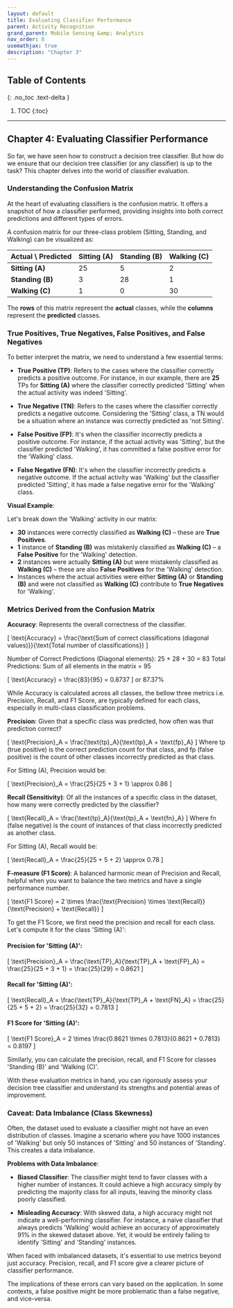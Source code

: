 ```yaml
---
layout: default
title: Evaluating Classifier Performance
parent: Activity Recognition
grand_parent: Mobile Sensing &amp; Analytics
nav_order: 8
usemathjax: true
description: "Chapter 3"
---
```

## Table of Contents
{: .no_toc .text-delta }

1. TOC
{:toc}
---

## Chapter 4: Evaluating Classifier Performance

So far, we have seen how to construct a decision tree classifier. But how do we ensure that our decision tree classifier (or any classifier) is up to the task? This chapter delves into the world of classifier evaluation.

### Understanding the Confusion Matrix

At the heart of evaluating classifiers is the confusion matrix. It offers a snapshot of how a classifier performed, providing insights into both correct predictions and different types of errors.

A confusion matrix for our three-class problem (Sitting, Standing, and Walking) can be visualized as:

| **Actual \ Predicted** | **Sitting (A)** | **Standing (B)** | **Walking (C)** |
|----------------------|--------------|---------------|--------------|
| **Sitting (A)**          | 25           | 5             | 2            |
| **Standing (B)**        | 3            | 28            | 1            |
| **Walking (C)**         | 1            | 0             | 30           |

The **rows** of this matrix represent the **actual** classes, while the **columns** represent the **predicted** classes.

### True Positives, True Negatives, False Positives, and False Negatives

To better interpret the matrix, we need to understand a few essential terms:

- **True Positive (TP)**: Refers to the cases where the classifier correctly predicts a positive outcome. For instance, in our example, there are **25** TPs for **Sitting (A)** where the classifier correctly predicted 'Sitting' when the actual activity was indeed 'Sitting'.

- **True Negative (TN)**: Refers to the cases where the classifier correctly predicts a negative outcome. Considering the 'Sitting' class, a TN would be a situation where an instance was correctly predicted as 'not Sitting'.

- **False Positive (FP)**: It's when the classifier incorrectly predicts a positive outcome. For instance, if the actual activity was 'Sitting', but the classifier predicted 'Walking', it has committed a false positive error for the 'Walking' class. 

- **False Negative (FN)**: It's when the classifier incorrectly predicts a negative outcome. If the actual activity was 'Walking' but the classifier predicted 'Sitting', it has made a false negative error for the 'Walking' class.

**Visual Example**:

Let's break down the 'Walking' activity in our matrix:
- **30** instances were correctly classified as **Walking (C)** – these are **True Positives**.
- **1** instance of **Standing (B)** was mistakenly classified as **Walking (C)** – a **False Positive** for the 'Walking' detection.
- **2** instances were actually **Sitting (A)** but were mistakenly classified as **Walking (C)** – these are also **False Positives** for the 'Walking' detection.
- Instances where the actual activities were either **Sitting (A)** or **Standing (B)** and were not classified as **Walking (C)** contribute to **True Negatives** for 'Walking'.

### Metrics Derived from the Confusion Matrix

**Accuracy**: Represents the overall correctness of the classifier.

\[ \text{Accuracy} = \frac{\text{Sum of correct classifications (diagonal values)}}{\text{Total number of classifications}} \]

Number of Correct Predictions (Diagonal elements): 25 + 28 + 30 = 83
Total Predictions: Sum of all elements in the matrix = 95

\[ \text{Accuracy} = \frac{83}{95} = 0.8737 \] or 87.37\%

While Accuracy is calculated across all classes, the bellow three metrics i.e. Precision, Recall, and F1 Score, are typically defined for each class, especially in multi-class classification problems.

**Precision**: Given that a specific class was predicted, how often was that prediction correct? 

\[ \text{Precision}_A = \frac{\text{tp}_A}{\text{tp}_A + \text{fp}_A} \]
Where tp (true positive) is the correct prediction count for that class, and fp (false positive) is the count of other classes incorrectly predicted as that class.

For Sitting (A), Precision would be:

\[ \text{Precision}_A = \frac{25}{25 + 3 + 1} \approx 0.86 \]

**Recall (Sensitivity)**: Of all the instances of a specific class in the dataset, how many were correctly predicted by the classifier?

\[ \text{Recall}_A = \frac{\text{tp}_A}{\text{tp}_A + \text{fn}_A} \]
Where fn (false negative) is the count of instances of that class incorrectly predicted as another class.

For Sitting (A), Recall would be:

\[ \text{Recall}_A = \frac{25}{25 + 5 + 2} \approx 0.78 \]

**F-measure (F1 Score)**: A balanced harmonic mean of Precision and Recall, helpful when you want to balance the two metrics and have a single performance number.

\[ \text{F1 Score} = 2 \times \frac{\text{Precision} \times \text{Recall}}{\text{Precision} + \text{Recall}} \]

To get the F1 Score, we first need the precision and recall for each class. Let's compute it for the class 'Sitting (A)':

#### Precision for 'Sitting (A)':
\[ \text{Precision}_A = \frac{\text{TP}_A}{\text{TP}_A + \text{FP}_A} = \frac{25}{25 + 3 + 1} = \frac{25}{29} = 0.8621 \]

#### Recall for 'Sitting (A)':
\[ \text{Recall}_A = \frac{\text{TP}_A}{\text{TP}_A + \text{FN}_A} = \frac{25}{25 + 5 + 2} = \frac{25}{32} = 0.7813 \]

#### F1 Score for 'Sitting (A)':
\[ \text{F1 Score}_A = 2 \times \frac{0.8621 \times 0.7813}{0.8621 + 0.7813} = 0.8197 \]

Similarly, you can calculate the precision, recall, and F1 Score for classes 'Standing (B)' and 'Walking (C)'.

With these evaluation metrics in hand, you can rigorously assess your decision tree classifier and understand its strengths and potential areas of improvement.

### Caveat: Data Imbalance (Class Skewness)

Often, the dataset used to evaluate a classifier might not have an even distribution of classes. Imagine a scenario where you have 1000 instances of 'Walking' but only 50 instances of 'Sitting' and 50 instances of 'Standing'. This creates a data imbalance.

**Problems with Data Imbalance**:
- **Biased Classifier**: The classifier might tend to favor classes with a higher number of instances. It could achieve a high accuracy simply by predicting the majority class for all inputs, leaving the minority class poorly classified.
  
- **Misleading Accuracy**: With skewed data, a high accuracy might not indicate a well-performing classifier. For instance, a naive classifier that always predicts 'Walking' would achieve an accuracy of approximately 91\% in the skewed dataset above. Yet, it would be entirely failing to identify 'Sitting' and 'Standing' instances.

When faced with imbalanced datasets, it's essential to use metrics beyond just accuracy. Precision, recall, and F1 score give a clearer picture of classifier performance.

The implications of these errors can vary based on the application. In some contexts, a false positive might be more problematic than a false negative, and vice-versa.
